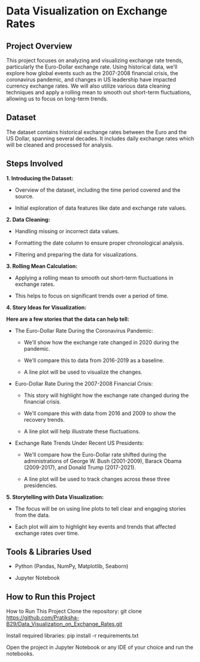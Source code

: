# Data Visualization on Exchange Rates

## Project Overview
This project focuses on analyzing and visualizing exchange rate trends, particularly the Euro-Dollar exchange rate. Using historical data, we’ll explore how global events such as the 2007-2008 financial crisis, the coronavirus pandemic, and changes in US leadership have impacted currency exchange rates. We will also utilize various data cleaning techniques and apply a rolling mean to smooth out short-term fluctuations, allowing us to focus on long-term trends.

## Dataset
The dataset contains historical exchange rates between the Euro and the US Dollar, spanning several decades. It includes daily exchange rates which will be cleaned and processed for analysis.

## Steps Involved

**1. Introducing the Dataset:**

- Overview of the dataset, including the time period covered and the source.

- Initial exploration of data features like date and exchange rate values.

**2. Data Cleaning:**

- Handling missing or incorrect data values.

- Formatting the date column to ensure proper chronological analysis.

- Filtering and preparing the data for visualizations.

**3. Rolling Mean Calculation:**

- Applying a rolling mean to smooth out short-term fluctuations in exchange rates.

- This helps to focus on significant trends over a period of time.

**4. Story Ideas for Visualization:**

**Here are a few stories that the data can help tell:**

 - The Euro-Dollar Rate During the Coronavirus Pandemic:

    - We'll show how the exchange rate changed in 2020 during the pandemic.
  
    - We'll compare this to data from 2016-2019 as a baseline.
  
    - A line plot will be used to visualize the changes.

 - Euro-Dollar Rate During the 2007-2008 Financial Crisis:
  
    - This story will highlight how the exchange rate changed during the financial crisis.

    - We'll compare this with data from 2016 and 2009 to show the recovery trends.

    - A line plot will help illustrate these fluctuations.

- Exchange Rate Trends Under Recent US Presidents:

   - We'll compare how the Euro-Dollar rate shifted during the administrations of George W. Bush (2001-2009), Barack Obama (2009-2017), and Donald Trump (2017-2021).

   - A line plot will be used to track changes across these three presidencies.
 
**5. Storytelling with Data Visualization:**

- The focus will be on using line plots to tell clear and engaging stories from the data.

- Each plot will aim to highlight key events and trends that affected exchange rates over time.

## Tools & Libraries Used

- Python (Pandas, NumPy, Matplotlib, Seaborn)

- Jupyter Notebook

## How to Run this Project

How to Run This Project
Clone the repository:
git clone https://github.com/Pratiksha-B29/Data_Visualization_on_Exchange_Rates.git

Install required libraries:
pip install -r requirements.txt

Open the project in Jupyter Notebook or any IDE of your choice and run the notebooks.


